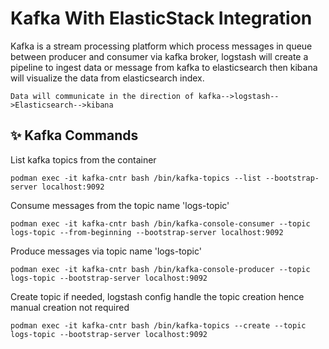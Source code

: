 # Kafka With ElasticStack Integration
Kafka is a stream processing platform which process messages in queue between producer and consumer via kafka broker, logstash will create a pipeline to ingest data or message from kafka to elasticsearch then kibana will visualize the data from elasticsearch index.

    Data will communicate in the direction of kafka-->logstash-->Elasticsearch-->kibana

## ✨ Kafka Commands

List kafka topics from the container
```
podman exec -it kafka-cntr bash /bin/kafka-topics --list --bootstrap-server localhost:9092
```

Consume messages from the topic name 'logs-topic'
```
podman exec -it kafka-cntr bash /bin/kafka-console-consumer --topic logs-topic --from-beginning --bootstrap-server localhost:9092
```

Produce messages via topic name 'logs-topic'
```
podman exec -it kafka-cntr bash /bin/kafka-console-producer --topic logs-topic --bootstrap-server localhost:9092
```

Create topic if needed, logstash config handle the topic creation hence manual creation not required
```
podman exec -it kafka-cntr bash /bin/kafka-topics --create --topic logs-topic --bootstrap-server localhost:9092
```
